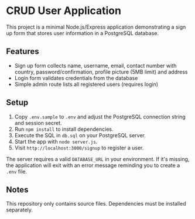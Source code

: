 # CRUD User Application

This project is a minimal Node.js/Express application demonstrating a sign up form that stores user information in a PostgreSQL database.

## Features
- Sign up form collects name, username, email, contact number with country, password/confirmation, profile picture (5MB limit) and address
- Login form validates credentials from the database
- Simple admin route lists all registered users (requires login)

## Setup
1. Copy `.env.sample` to `.env` and adjust the PostgreSQL connection string and session secret.
2. Run `npm install` to install dependencies.
3. Execute the SQL in `db.sql` on your PostgreSQL server.
4. Start the app with `node server.js`.
5. Visit `http://localhost:3000/signup` to register a user.

The server requires a valid `DATABASE_URL` in your environment. If it's missing, the application will exit with an error message reminding you to create a `.env` file.

## Notes
This repository only contains source files. Dependencies must be installed separately.
